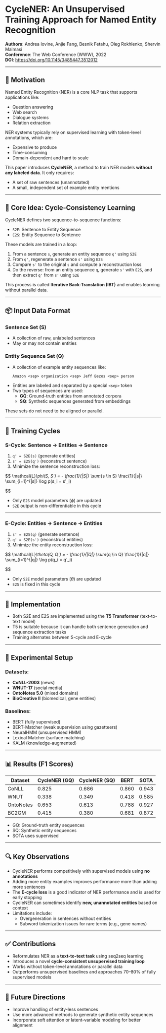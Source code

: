 # CycleNER: An Unsupervised Training Approach for Named Entity Recognition

**Authors**: Andrea Iovine, Anjie Fang, Besnik Fetahu, Oleg Rokhlenko, Shervin Malmasi  
**Conference**: The Web Conference (WWW), 2022  
**DOI**: https://doi.org/10.1145/3485447.3512012

---

## 🎯 Motivation

Named Entity Recognition (NER) is a core NLP task that supports applications like:

- Question answering
- Web search
- Dialogue systems
- Relation extraction

NER systems typically rely on supervised learning with token-level annotations, which are:

- Expensive to produce
- Time-consuming
- Domain-dependent and hard to scale

This paper introduces **CycleNER**, a method to train NER models **without any labeled data**. It only requires:

- A set of raw sentences (unannotated)
- A small, independent set of example entity mentions

---

## 🔁 Core Idea: Cycle-Consistency Learning

CycleNER defines two sequence-to-sequence functions:

- `S2E`: Sentence to Entity Sequence
- `E2S`: Entity Sequence to Sentence

These models are trained in a loop:

1. From a sentence `s`, generate an entity sequence `q'` using `S2E`
2. From `q'`, regenerate a sentence `s'` using `E2S`
3. Compare `s'` to the original `s` and compute a reconstruction loss
4. Do the reverse: from an entity sequence `q`, generate `s'` with `E2S`, and then extract `q'` from `s'` using `S2E`

This process is called **Iterative Back-Translation (IBT)** and enables learning without parallel data.

---

## 📦 Input Data Format

### Sentence Set (S)
- A collection of raw, unlabeled sentences
- May or may not contain entities

### Entity Sequence Set (Q)
- A collection of example entity sequences like:
  ```
  Amazon <sep> organization <sep> Jeff Bezos <sep> person
  ```
- Entities are labeled and separated by a special `<sep>` token
- Two types of sequences are used:
  - **GQ**: Ground-truth entities from annotated corpora
  - **SQ**: Synthetic sequences generated from embeddings

These sets do not need to be aligned or parallel.

---

## 🔄 Training Cycles

### S-Cycle: Sentence → Entities → Sentence

1. `q' = S2E(s)` (generate entities)
2. `s' = E2S(q')` (reconstruct sentence)
3. Minimize the sentence reconstruction loss:

$$
\mathcal{L}_\phi(S, S') = - \frac{1}{|S|} \sum_{s \in S} \frac{1}{|s|} \sum_{i=1}^{|s|} \log p(s_i = s'_i)

$$

- Only `E2S` model parameters ($ϕ$) are updated
- `S2E` output is non-differentiable in this cycle

---

### E-Cycle: Entities → Sentence → Entities

1. `s' = E2S(q)` (generate sentence)
2. `q' = S2E(s')` (reconstruct entities)
3. Minimize the entity reconstruction loss:

$$
\mathcal{L}_\theta(Q, Q') = - \frac{1}{|Q|} \sum_{q \in Q} \frac{1}{|q|} \sum_{i=1}^{|q|} \log p(q_i = q'_i)

$$

- Only `S2E` model parameters ($θ$) are updated
- `E2S` is fixed in this cycle

---

## 🧠 Implementation

- Both S2E and E2S are implemented using the **T5 Transformer** (text-to-text model)
- T5 is suitable because it can handle both sentence generation and sequence extraction tasks
- Training alternates between S-cycle and E-cycle

---

## 🧪 Experimental Setup

### Datasets:
- **CoNLL-2003** (news)
- **WNUT-17** (social media)
- **OntoNotes 5.0** (mixed domains)
- **BioCreative II** (biomedical, gene entities)

### Baselines:
- BERT (fully supervised)
- BERT-Matcher (weak supervision using gazetteers)
- NeuralHMM (unsupervised HMM)
- Lexical Matcher (surface matching)
- KALM (knowledge-augmented)

---

## 📊 Results (F1 Scores)

| Dataset     | CycleNER (GQ) | CycleNER (SQ) | BERT | SOTA |
|-------------|----------------|----------------|------|------|
| CoNLL       | 0.825          | 0.686          | 0.860| 0.943|
| WNUT        | 0.338          | 0.349          | 0.418| 0.585|
| OntoNotes   | 0.653          | 0.613          | 0.788| 0.927|
| BC2GM       | 0.415          | 0.380          | 0.681| 0.872|

- GQ: Ground-truth entity sequences
- SQ: Synthetic entity sequences
- SOTA uses supervised

---

## 🔍 Key Observations

- CycleNER performs competitively with supervised models using **no annotations**
- Adding more entity examples improves performance more than adding more sentences
- The **E-cycle loss** is a good indicator of NER performance and is used for early stopping
- CycleNER can sometimes identify **new, unannotated entities** based on context
- Limitations include:
  - Overgeneration in sentences without entities
  - Subword tokenization issues for rare terms (e.g., gene names)

---

## ✅ Contributions

- Reformulates NER as a **text-to-text task** using seq2seq learning
- Introduces a novel **cycle-consistent unsupervised training loop**
- Works without token-level annotations or parallel data
- Outperforms unsupervised baselines and approaches 70–80% of fully supervised models

---

## 📌 Future Directions

- Improve handling of entity-less sentences
- Use more advanced methods to generate synthetic entity sequences
- Incorporate soft attention or latent-variable modeling for better alignment

